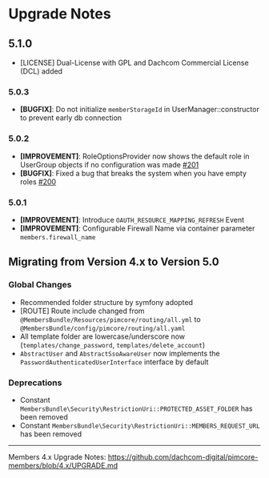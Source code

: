 # Upgrade Notes

## 5.1.0
- [LICENSE] Dual-License with GPL and Dachcom Commercial License (DCL) added

### 5.0.3
- **[BUGFIX]**: Do not initialize `memberStorageId` in UserManager::constructor to prevent early db connection 

### 5.0.2
- **[IMPROVEMENT]**: RoleOptionsProvider now shows the default role in UserGroup objects if no configuration was made [#201](https://github.com/dachcom-digital/pimcore-members/issues/201)
- **[BUGFIX]**: Fixed a bug that breaks the system when you have empty roles [#200](https://github.com/dachcom-digital/pimcore-members/pull/200)

### 5.0.1
- **[IMPROVEMENT]**: Introduce `OAUTH_RESOURCE_MAPPING_REFRESH` Event
- **[IMPROVEMENT]**: Configurable Firewall Name via container parameter `members.firewall_name`

## Migrating from Version 4.x to Version 5.0

### Global Changes
- Recommended folder structure by symfony adopted
- [ROUTE] Route include changed from `@MembersBundle/Resources/pimcore/routing/all.yml` to `@MembersBundle/config/pimcore/routing/all.yaml`
- All template folder are lowercase/underscore now (`templates/change_password`, `templates/delete_account`)
- `AbstractUser` and `AbstractSsoAwareUser` now implements the `PasswordAuthenticatedUserInterface` interface by default

### Deprecations
- Constant `MembersBundle\Security\RestrictionUri::PROTECTED_ASSET_FOLDER` has been removed
- Constant `MembersBundle\Security\RestrictionUri::MEMBERS_REQUEST_URL` has been removed

***

Members 4.x Upgrade Notes: https://github.com/dachcom-digital/pimcore-members/blob/4.x/UPGRADE.md
